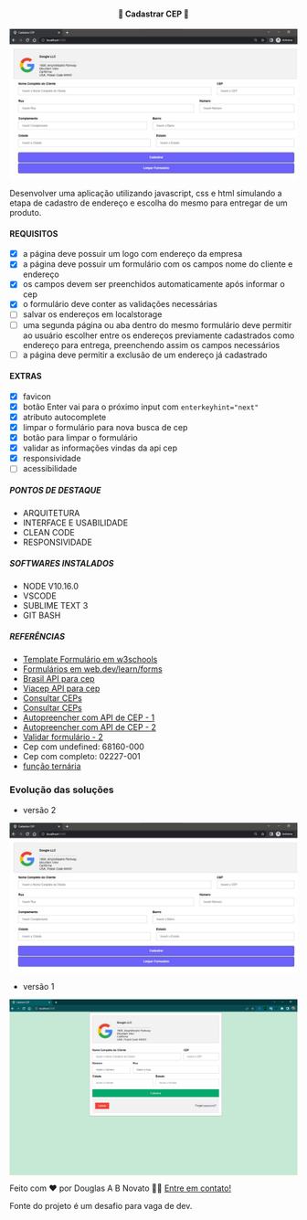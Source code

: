 <h4 align="center"> 
	🚧 Cadastrar CEP 🚀
</h4>

<p align="center" style="display: flex; align-items: flex-start; justify-content: center;">
  <img alt="versão 1 do projeto" title="#CadastrarCEP" src="./.github/tela-2.jpg">
</p> 
 
Desenvolver uma aplicação utilizando javascript, css e html simulando a etapa de cadastro de endereço e escolha do mesmo para entregar de um produto.
 
#### REQUISITOS

- [x] a página deve possuir um logo com endereço da empresa
- [x] a página deve possuir um formulário com os campos nome do cliente e endereço
- [x] os campos devem ser preenchidos automaticamente após informar o cep
- [x] o formulário deve conter as validações necessárias
- [ ] salvar os endereços em localstorage
- [ ] uma segunda página ou aba dentro do mesmo formulário deve permitir ao usuário escolher entre os endereços previamente cadastrados como endereço para entrega, preenchendo assim os campos necessários
- [ ] a página deve permitir a exclusão de um endereço já cadastrado

#### EXTRAS

- [x] favicon
- [x] botão Enter vai para o próximo input com `enterkeyhint="next"`
- [x] atributo autocomplete
- [x] limpar o formulário para nova busca de cep
- [x] botão para limpar o formulário
- [x] validar as informações vindas da api cep
- [x] responsividade
- [ ] acessibilidade

#####  PONTOS DE DESTAQUE
	 
  - ARQUITETURA 
  - INTERFACE E USABILIDADE
  - CLEAN CODE
  - RESPONSIVIDADE
	  
#####  SOFTWARES INSTALADOS
	  
  - NODE V10.16.0
  - VSCODE
  - SUBLIME TEXT 3
  - GIT BASH

#####  REFERÊNCIAS

  - [Template Formulário em w3schools](https://www.w3schools.com/howto/howto_css_login_form.asp)
  - [Formulários em web.dev/learn/forms](https://web.dev/learn/forms/)
  - [Brasil API para cep](https://brasilapi.com.br/docs#tag/CEP)
  - [Viacep API para cep](https://viacep.com.br/)
  - [Consultar CEPs](https://cep.guiamais.com.br/)
  - [Consultar CEPs](https://buscacepinter.correios.com.br/app/endereco/index.php)  
  - [Autopreencher com API de CEP - 1](https://www.youtube.com/watch?v=nJtwKUQkAGo&t=1033s)    
  - [Autopreencher com API de CEP - 2](https://www.youtube.com/watch?v=imk6Y0viabg)
  - [Validar formulário - 2](https://www.youtube.com/watch?v=SazrvkE7t-g)
  - Cep com undefined: 68160-000 
  - Cep com completo: 02227-001
  - [função ternária](https://developer.mozilla.org/pt-BR/docs/Web/JavaScript/Reference/Operators/Conditional_Operator)

###  Evolução das soluções

- versão 2
<p align="center" style="display: flex; align-items: flex-start; justify-content: center;">
  <img alt="versão 1 do projeto" title="#CadastrarCEP" src="./.github/tela-2.jpg">
</p> 

- versão 1
<p align="center" style="display: flex; align-items: flex-start; justify-content: center;">
  <img alt="versão 1 do projeto" title="#CadastrarCEP" src="./.github/tela-1.jpg">
</p> 


Feito com ❤️ por Douglas A B Novato 👋🏽 [Entre em contato!](https://www.linkedin.com/in/douglasabnovato/)
 
Fonte do projeto é um desafio para vaga de dev.
